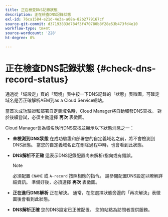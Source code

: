 ```yaml
---
title: 正在檢查DNS記錄狀態
description: 正在檢查DNS記錄狀態
exl-id: 76ca1584-e21d-4e3a-a08a-82b2779167cf
source-git-commit: d37193833d784f3f470780b8f28e53b473fd4e10
workflow-type: tm+mt
source-wordcount: '228'
ht-degree: 0%

---
```


# 正在檢查DNS記錄狀態 {#check-dns-record-status}

通過從「域設定」頁的「環境」表中按一下DNS記錄的「狀態」表徵圖，可確定域名是否正確解析AEM到as a Cloud Service網站。

當首次成功驗證和部署自定義域名時，Cloud Manager將自動觸發DNS查找。 對於後續嘗試，必須主動選擇 **再次** 表徵圖。

Cloud Manager會為域名執行DNS查找並顯示以下狀態消息之一：

* **未檢測到DNS狀態**
在成功驗證和部署您的自定義域名之前，將不會檢測到DNS狀態。 當您的自定義域名正在刪除過程中時，也會看到此狀態。

* **DNS解析不正確**
這表示DNS記錄配置尚未解析/指向或有錯誤。

   >[!NOTE]
   >必須配置 `CNAME` 或 `A-record` 按照相應的指令。 請參閱配置DNS設定以瞭解詳細資訊。 準備好後，必須選擇 **再次** 表徵圖。

* **正在進行DNS解析**
正在解決。 通常，在您選擇狀態旁邊的「再次解決」表徵圖後會看到此狀態。

* **DNS解析正確**
您的DNS設定已正確配置。 您的站點為訪問者提供服務。
